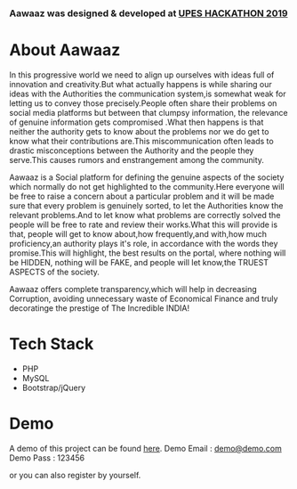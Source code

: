 ### Aawaaz was designed & developed at [UPES HACKATHON 2019](https://www.upes.ac.in/events/hackathon-2)

# About Aawaaz
In this progressive world we need to align up ourselves with ideas full of innovation and creativity.But what actually happens is while sharing our ideas with the Authorities the communication system,is somewhat weak for letting us to convey those precisely.People often share their problems on social media platforms but between that clumpsy information, the relevance of genuine information gets compromised .What then happens is that neither the authority gets to know about the problems nor we do get to know what their contributions are.This miscommunication often leads to drastic misconceptions between the Authority and the people they serve.This causes rumors and enstrangement among the community.

Aawaaz is a Social platform for defining the genuine aspects of the society which normally do not get highlighted to the community.Here everyone will be free to raise a concern about a particular problem and it will be made sure that every problem is genuinely sorted, to let the Authorities know the relevant problems.And to let know what problems are correctly solved the people will be free to rate and review their works.What this will provide is that, people will get to know about,how frequently,and with,how much proficiency,an authority plays it's role, in accordance with the words they promise.This will highlight, the best results on the portal, where nothing will be HIDDEN, nothing will be FAKE, and people will let know,the TRUEST ASPECTS of the society.

Aawaaz offers complete transparency,which will help in decreasing Corruption, avoiding unnecessary waste of Economical Finance and truly decoratinge the prestige of The Incredible INDIA!
# Tech Stack 
* PHP
* MySQL 
* Bootstrap/jQuery
# Demo 
A demo of this project can be found [here](https://mighty-citadel-68020.herokuapp.com).
Demo Email : demo@demo.com
Demo Pass : 123456

or you can also register by yourself.
